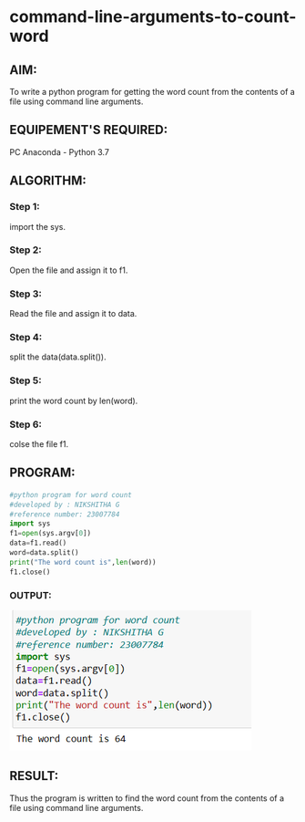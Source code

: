 # command-line-arguments-to-count-word
## AIM:
To write a python program for getting the word count from the contents of a file using command line arguments.
## EQUIPEMENT'S REQUIRED: 
PC
Anaconda - Python 3.7
## ALGORITHM: 
### Step 1:
import the sys.
### Step 2: 
 Open the file and assign it to f1.
### Step 3: 
Read the file and assign it to data.
### Step 4:  
split the data(data.split()).
### Step 5: 
print the word count by len(word).
### Step 6: 
colse the file f1.
## PROGRAM:
```PYTHON
#python program for word count
#developed by : NIKSHITHA G
#reference number: 23007784
import sys
f1=open(sys.argv[0])
data=f1.read()
word=data.split()
print("The word count is",len(word))
f1.close()
```
### OUTPUT:
![Alt text](<command line.png>)
## RESULT:
Thus the program is written to find the word count from the contents of a file using command line arguments.
